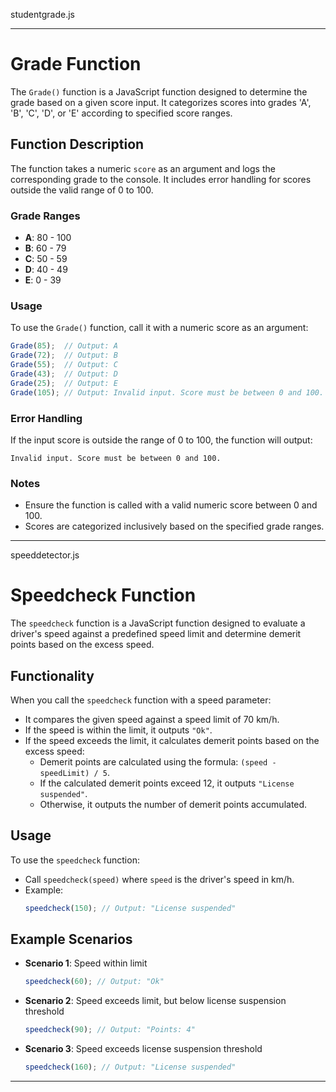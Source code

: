 studentgrade.js

---

# Grade Function

The `Grade()` function is a JavaScript function designed to determine the grade based on a given score input. It categorizes scores into grades 'A', 'B', 'C', 'D', or 'E' according to specified score ranges.

## Function Description

The function takes a numeric `score` as an argument and logs the corresponding grade to the console. It includes error handling for scores outside the valid range of 0 to 100.

### Grade Ranges

- **A**: 80 - 100
- **B**: 60 - 79
- **C**: 50 - 59
- **D**: 40 - 49
- **E**: 0 - 39

### Usage

To use the `Grade()` function, call it with a numeric score as an argument:

```javascript
Grade(85);  // Output: A
Grade(72);  // Output: B
Grade(55);  // Output: C
Grade(43);  // Output: D
Grade(25);  // Output: E
Grade(105); // Output: Invalid input. Score must be between 0 and 100.
```

### Error Handling

If the input score is outside the range of 0 to 100, the function will output:
```
Invalid input. Score must be between 0 and 100.
```

### Notes

- Ensure the function is called with a valid numeric score between 0 and 100.
- Scores are categorized inclusively based on the specified grade ranges.

---

speeddetector.js



# Speedcheck Function

The `speedcheck` function is a JavaScript function designed to evaluate a driver's speed against a predefined speed limit and determine demerit points based on the excess speed.

## Functionality

When you call the `speedcheck` function with a speed parameter:
- It compares the given speed against a speed limit of 70 km/h.
- If the speed is within the limit, it outputs `"Ok"`.
- If the speed exceeds the limit, it calculates demerit points based on the excess speed:
  - Demerit points are calculated using the formula: `(speed - speedLimit) / 5`.
  - If the calculated demerit points exceed 12, it outputs `"License suspended"`.
  - Otherwise, it outputs the number of demerit points accumulated.

## Usage

To use the `speedcheck` function:
- Call `speedcheck(speed)` where `speed` is the driver's speed in km/h.
- Example:
  ```javascript
  speedcheck(150); // Output: "License suspended"
  ```

## Example Scenarios

- **Scenario 1**: Speed within limit
  ```javascript
  speedcheck(60); // Output: "Ok"
  ```

- **Scenario 2**: Speed exceeds limit, but below license suspension threshold
  ```javascript
  speedcheck(90); // Output: "Points: 4"
  ```

- **Scenario 3**: Speed exceeds license suspension threshold
  ```javascript
  speedcheck(160); // Output: "License suspended"
  ```

---

